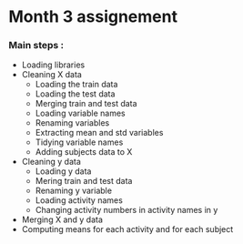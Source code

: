 # Month 3 assignement


### Main steps :
* Loading libraries
* Cleaning X data
	* Loading the train data
	* Loading the test data
	* Merging train and test data
	* Loading variable names
	* Renaming variables
	* Extracting mean and std variables
	* Tidying variable names
	* Adding subjects data to X
* Cleaning y data
	* Loading y data
	* Mering train and test data
	* Renaming y variable
	* Loading activity names
	* Changing activity numbers in activity names in y
* Merging X and y data
* Computing means for each activity and for each subject